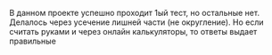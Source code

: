 В данном проекте успешно проходит 1ый тест, но остальные нет. Делалось через усечение лишней части (не округление). Но если считать руками и через онлайн калькуляторы, то ответы выдает правильные
